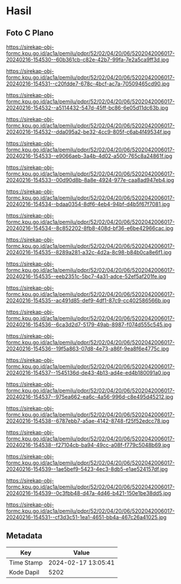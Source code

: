 # Hasil

## Foto C Plano

https://sirekap-obj-formc.kpu.go.id/ac1a/pemilu/pdpr/52/02/04/20/06/5202042006017-20240216-154530--60b361cb-c82e-42b7-99fa-7e2a5ca9ff3d.jpg

https://sirekap-obj-formc.kpu.go.id/ac1a/pemilu/pdpr/52/02/04/20/06/5202042006017-20240216-154531--c20fdde7-678c-4bcf-ac7a-70509465cd90.jpg

https://sirekap-obj-formc.kpu.go.id/ac1a/pemilu/pdpr/52/02/04/20/06/5202042006017-20240216-154532--a5114432-547d-45ff-bc86-6e05d11dc63b.jpg

https://sirekap-obj-formc.kpu.go.id/ac1a/pemilu/pdpr/52/02/04/20/06/5202042006017-20240216-154532--dda095a2-be32-4cc9-805f-c6ab4f49534f.jpg

https://sirekap-obj-formc.kpu.go.id/ac1a/pemilu/pdpr/52/02/04/20/06/5202042006017-20240216-154533--e9066aeb-3a4b-4d02-a500-765c8a24861f.jpg

https://sirekap-obj-formc.kpu.go.id/ac1a/pemilu/pdpr/52/02/04/20/06/5202042006017-20240216-154533--00d90d8b-8a8e-4924-977e-caa8ad947eb4.jpg

https://sirekap-obj-formc.kpu.go.id/ac1a/pemilu/pdpr/52/02/04/20/06/5202042006017-20240216-154534--bdaa0354-8df6-4eb4-94bf-d4b5f67f7081.jpg

https://sirekap-obj-formc.kpu.go.id/ac1a/pemilu/pdpr/52/02/04/20/06/5202042006017-20240216-154534--8c852202-8fb8-408d-bf36-e6be42966cac.jpg

https://sirekap-obj-formc.kpu.go.id/ac1a/pemilu/pdpr/52/02/04/20/06/5202042006017-20240216-154535--8289a281-a32c-4d2a-8c98-b84b0ca8e6f1.jpg

https://sirekap-obj-formc.kpu.go.id/ac1a/pemilu/pdpr/52/02/04/20/06/5202042006017-20240216-154535--eeb2351c-5bc7-4a31-adce-52ef5af201fe.jpg

https://sirekap-obj-formc.kpu.go.id/ac1a/pemilu/pdpr/52/02/04/20/06/5202042006017-20240216-154535--ac491d85-def9-4df1-87c9-cc402586566b.jpg

https://sirekap-obj-formc.kpu.go.id/ac1a/pemilu/pdpr/52/02/04/20/06/5202042006017-20240216-154536--6ca3d2d7-5179-49ab-8987-f074d555c545.jpg

https://sirekap-obj-formc.kpu.go.id/ac1a/pemilu/pdpr/52/02/04/20/06/5202042006017-20240216-154536--19f5a863-07d8-4e73-a86f-9ea8f6e4775c.jpg

https://sirekap-obj-formc.kpu.go.id/ac1a/pemilu/pdpr/52/02/04/20/06/5202042006017-20240216-154537--1545136d-de43-4b13-ad4e-ed4b180091a0.jpg

https://sirekap-obj-formc.kpu.go.id/ac1a/pemilu/pdpr/52/02/04/20/06/5202042006017-20240216-154537--975ea662-ea6c-4a56-996d-c8e495d45212.jpg

https://sirekap-obj-formc.kpu.go.id/ac1a/pemilu/pdpr/52/02/04/20/06/5202042006017-20240216-154538--6787ebb7-a5ae-4142-8748-f25f52edcc78.jpg

https://sirekap-obj-formc.kpu.go.id/ac1a/pemilu/pdpr/52/02/04/20/06/5202042006017-20240216-154538--f27104cb-ba94-49cc-a08f-f779c5048b69.jpg

https://sirekap-obj-formc.kpu.go.id/ac1a/pemilu/pdpr/52/02/04/20/06/5202042006017-20240216-154539--1ae5bef9-5423-4ec3-8db5-e1ae524157df.jpg

https://sirekap-obj-formc.kpu.go.id/ac1a/pemilu/pdpr/52/02/04/20/06/5202042006017-20240216-154539--0c3fbb48-d47a-4d46-b421-150e1be38dd5.jpg

https://sirekap-obj-formc.kpu.go.id/ac1a/pemilu/pdpr/52/02/04/20/06/5202042006017-20240216-154531--cf3d3c51-1ea1-4651-bb4a-467c26a41025.jpg


## Metadata

| Key        | Value               |
| ---------- | ------------------- |
| Time Stamp | 2024-02-17 13:05:41 |
| Kode Dapil | 5202                |




